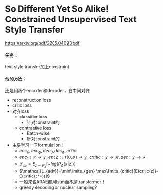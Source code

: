 # So Different Yet So Alike! Constrained Unsupervised Text Style Transfer

https://arxiv.org/pdf/2205.04093.pdf

#### 任务：

text style transfer加上constraint

#### 他的方法：

还是用两个encoder和decoder，在中间对齐

* reconstruction loss
* critic loss
* 对齐loss
  * classifier loss
    * 针对constraint的
  * contrastive loss
    * Batch-wise
    * 针对constraint的
* 主要学习一下formulation！
  * $enc_{\theta},enc_{\phi},dec_{\theta},dec_{\phi},critic$
  * $enc_1:\mathcal{X \to Z},enc2:\mathcal{N(0,I) \to Z},crtitic:\mathcal{Z \to R},dec:\mathcal{Z \to X}$
  * $\mathcal{L_{ae}}=E_{z \sim P_z}[-log(P_{\phi}(x|z))]$
  * $\mathcal{L_{adv}}=\min\limits_{gen} \max\limits_{critic}[E(critic(z))-E(critic(z^*))]$
  * 一般来说ARAE都用lstm而不是transformer！
  * greedy decoding or nuclear sampling?

